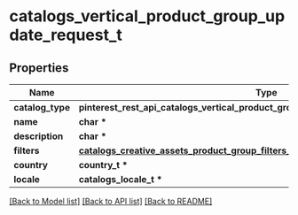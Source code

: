 # catalogs_vertical_product_group_update_request_t

## Properties
Name | Type | Description | Notes
------------ | ------------- | ------------- | -------------
**catalog_type** | **pinterest_rest_api_catalogs_vertical_product_group_update_request_CATALOGTYPE_e** |  | [optional] 
**name** | **char \*** |  | [optional] 
**description** | **char \*** |  | [optional] 
**filters** | [**catalogs_creative_assets_product_group_filters_t**](catalogs_creative_assets_product_group_filters.md) \* |  | [optional] 
**country** | **country_t \*** |  | [optional] 
**locale** | **catalogs_locale_t \*** |  | [optional] 

[[Back to Model list]](../README.md#documentation-for-models) [[Back to API list]](../README.md#documentation-for-api-endpoints) [[Back to README]](../README.md)


